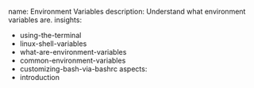 name: Environment Variables
description: Understand what environment variables are.
insights:
  - using-the-terminal
  - linux-shell-variables
  - what-are-environment-variables
  - common-environment-variables
  - customizing-bash-via-bashrc
aspects:
  - introduction
